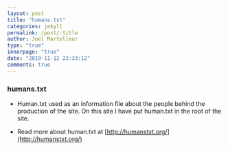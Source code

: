 ```yaml
---
layout: post
title: "humans.txt"
categories: jekyll
permalink: /post/:title
author: Joel Martelleur
type: "true"
innerpage: "true"
date: "2019-11-12 22:33:12" 
comments: true
---
```


### humans.txt

* Human.txt used as an information file about the people behind the production of the site. On this site I have put human.txt in the root of the site. 

* Read more about human.txt at [http://humanstxt.org/](http://humanstxt.org/)

